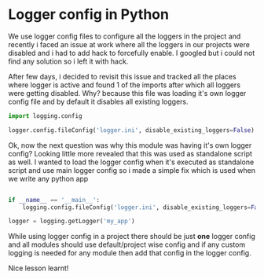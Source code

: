 # Logger config in Python

We use logger config files to configure all the loggers in the project and recently i faced an issue at work where all the loggers in our projects were disabled and i had to add hack to forcefully enable. I googled but i could not find any solution so i left it with hack. 

After few days, i decided to revisit this issue and tracked all the places where logger is active and found 1 of the imports after which all loggers were getting disabled. Why? because this file was loading it's own logger config file and by default it disables all existing loggers.

```python
import logging.config

logger.config.fileConfig('logger.ini', disable_existing_loggers=False)  # added extra parameter
```

Ok, now the next question was why this module was having it's own logger config? Looking little more revealed that this was used as standalone script as well. I wanted to load the logger config when it's executed as standalone script and use main logger config so i made a simple fix which is used when we write any python app 

```python

if __name__ == '__main__':
    logging.config.fileConfig('logger.ini', disable_existing_loggers=False)

logger = logging.getLogger('my_app')
```

While using logger config in a project there should be just **one** logger config and all modules should use default/project wise config and if any custom logging is needed for any module then add that config in the logger config. 

Nice lesson learnt!
